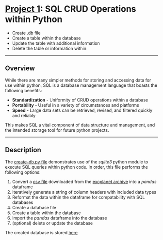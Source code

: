 # <u>Project 1</u>: SQL CRUD Operations within Python</u>

- Create .db file
- Create a table within the database
- Update the table with additional information
- Delete the table or information within
___
## Overview

While there are many simpler methods for storing and accessing data for use within python, SQL is a database management 
language that boasts the following benefits:

- <b>Standardization</b> - Uniformity of CRUD operations within a database
- <b>Portability</b> - Useful in a variety of circumstances and platforms
- <b>Speed</b> - Large data sets can be retrieved, revised, and filtered quickly and reliably

This makes SQL a vital component of data structure and management, and the intended storage tool for future python 
projects. 
___
## Description
The [create-db.py file](create-db.py) demonstrates use of the <i>sqlite3</i> python module to execute SQL queries 
within python code. In order, this file performs the following options:

1) Convert a [csv file](cumulative_2022.01.20_12.32.06.csv) downloaded from the [exoplanet archive](https://exoplanetarchive.ipac.caltech.edu) into a 
<i>pandas</i> dataframe
2) Iteratively generate a string of column headers with included data types
3) Reformat the data within the dataframe for compatability with SQL databases
4) Create a database file
5) Create a table within the database
6) Import the <i>pandas</i> dataframe into the database
7) (optional) delete or update the database

The created database is stored [here](db/exoplanet_archive.db)
